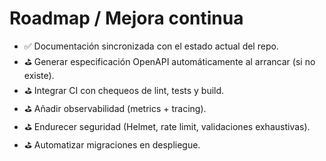 # Roadmap / Mejora continua


- ✅ Documentación sincronizada con el estado actual del repo.
- ⛳ Generar especificación OpenAPI automáticamente al arrancar (si no existe).
- ⛳ Integrar CI con chequeos de lint, tests y build.
- ⛳ Añadir observabilidad (metrics + tracing).
- ⛳ Endurecer seguridad (Helmet, rate limit, validaciones exhaustivas).
- ⛳ Automatizar migraciones en despliegue.
